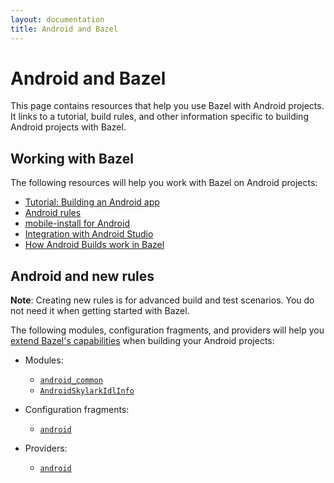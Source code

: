 ```yaml
---
layout: documentation
title: Android and Bazel
---
```


# Android and Bazel

This page contains resources that help you use Bazel with Android projects. It
links to a tutorial, build rules, and other information specific to building
Android projects with Bazel.

## Working with Bazel

The following resources will help you work with Bazel on Android projects:

*  [Tutorial: Building an Android app](tutorial/android-app.html)
*  [Android rules](https://docs.bazel.build/versions/master/be/android.html)
*  [mobile-install for Android](mobile-install.html)
*  [Integration with Android Studio](ide.html)
*  [How Android Builds work in Bazel](https://blog.bazel.build/2018/02/14/how-android-builds-work-in-bazel.html)

## Android and new rules

**Note**: Creating new rules is for advanced build and test scenarios.
You do not need it when getting started with Bazel.

The following modules, configuration fragments, and providers will help you
[extend Bazel's capabilities](https://docs.bazel.build/versions/master/skylark/concepts.html)
when building your Android projects:

*  Modules:

   *  [`android_common`](skylark/lib/AndroidSkylarkApiProvider.html)
   *  [`AndroidSkylarkIdlInfo`](skylark/lib/AndroidSkylarkIdlInfo.html)

*  Configuration fragments:

   *  [`android`](skylark/lib/android.html)

*  Providers:

   *  [`android`](skylark/lib/AndroidSkylarkApiProvider.html)
